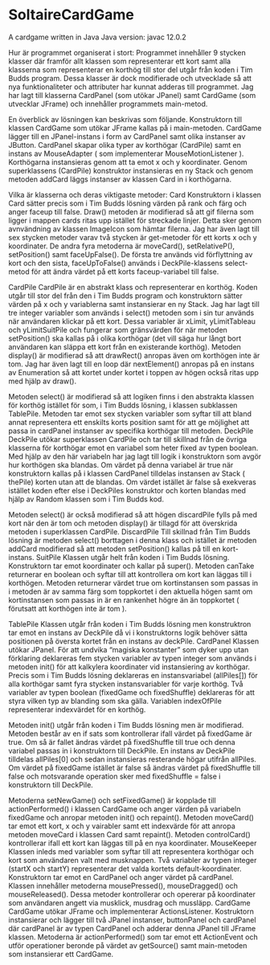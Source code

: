 # SoltaireCardGame
A cardgame written in Java
Java version: javac 12.0.2 

Hur är programmet organiserat i stort:
Programmet innehåller 9 stycken klasser där framför allt klassen som representerar ett kort samt alla klasserna som representerar en korthög till stor del utgår från koden i Tim Budds program. Dessa klasser är dock modifierade och utvecklade så att nya funktionaliteter och attributer har kunnat adderas till programmet. Jag har lagt till klasserna CardPanel (som utökar JPanel) samt CardGame (som utvecklar JFrame) och innehåller programmets main-metod. 

En överblick av lösningen kan beskrivas som följande. Konstruktorn till klassen CardGame som utökar JFrame kallas på i main-metoden. CardGame lägger till en JPanel-instans i form av CardPanel samt olika instanser av JButton. CardPanel skapar olika typer av korthögar (CardPile) samt en instans av MouseAdapter ( som implementerar MouseMotionListener ). Korthögarna instansieras genom att ta emot x och y koordinater. Genom superklassens (CardPile) konstruktor instansieras en ny Stack och genom metoden addCard läggs instanser av klassen Card in i korthögarna. 

Vilka är klasserna och deras viktigaste metoder:
Card
Konstruktorn i klassen Card sätter precis som i Tim Budds lösning värden på rank och färg och anger faceup till false. Draw() metoden är modifierad så att gif filerna som ligger i mappen cards ritas upp istället för streckade linjer. Detta sker genom avnvändning av klassen ImageIcon som hämtar filerna. Jag har även lagt till sex stycken metoder varav två stycken är get-metoder för ett korts x och y koordinater. De andra fyra metoderna är moveCard(), setRelativeP(), setPosition() samt faceUpFalse(). De första tre används vid förflyttning av kort och den sista, faceUpToFalse() används i DeckPile-klassens select-metod för att ändra värdet på ett korts faceup-variabel till false. 

CardPile
CardPile är en abstrakt klass och representerar en korthög. Koden utgår till stor del från den i Tim Budds program och konstruktorn sätter värden på x och y variablerna samt instansierar en ny Stack. Jag har lagt till tre integer variabler som används i select() metoden som i sin tur används när användaren klickar på ett kort. Dessa variabler är xLimit, yLimitTableau och yLimitSuitPile och fungerar som gränsvärden för när metoden setPosition() ska kallas på i olika korthögar (det vill säga hur långt bort användaren kan släppa ett kort från en existerande korthög). Metoden display() är modifierad så att drawRect() anropas även om korthögen inte är tom. Jag har även lagt till en loop där nextElement() anropas på en instans av Enumeration så att kortet under kortet i toppen av högen också ritas upp med hjälp av draw().

Metoden select() är modifierad så att logiken finns i den abstrakta klassen för korthög istället för som, i Tim Budds lösning, i klassen subklassen TablePile. Metoden tar emot sex stycken variabler som syftar till att bland annat representera ett enskilts korts position samt för att ge möjlighet att passa in cardPanel instanser av specifika korthögar till metoden. 
DeckPile
DeckPile utökar superklassen CardPile och tar till skillnad från de övriga klasserna för korthögar emot en variabel som heter fixed av typen boolean. Med hjälp av den här variabeln har jag lagt till logik i konstruktorn som avgör hur korthögen ska blandas. Om värdet på denna variabel är true när konstruktorn kallas på i klassen CardPanel tilldelas instansen av Stack ( thePile)  korten utan att de blandas. Om värdet istället är false så exekveras istället koden efter else i DeckPiles konstruktor och korten blandas med hjälp av Random klassen som i Tim Budds kod. 

Metoden select() är också modifierad så att högen discardPile fylls på med kort när den är tom och metoden display() är tillagd för att överskrida metoden i superklassen CardPile. 
DiscardPile
Till skillnad från Tim Budds lösning är metoden select() borttagen i denna klass och istället är metoden addCard modifierad så att metoden setPosition() kallas på till en kort-instans.
SuitPile
Klassen utgår helt från koden i Tim Budds lösning. Konstruktorn tar emot koordinater och kallar på super(). Metoden canTake returnerar en boolean och syftar till att kontrollera om kort kan läggas till i korthögen. Metoden returnerar värdet true om kortinstansen som passas in i metoden är av samma färg som toppkortet i den aktuella högen samt om kortinstansen som passas in är en rankenhet högre än än toppkortet ( förutsatt att korthögen inte är tom ).

TablePile
Klassen utgår från koden i Tim Budds lösning men konstruktron tar emot en instans av DeckPile då vi i konstruktorns logik behöver sätta positionen på översta kortet från en instans av deckPile.
CardPanel
Klassen utökar JPanel. För att undvika “magiska konstanter” som dyker upp utan förklaring deklareras fem stycken variabler av typen integer som används i metoden init() för att kalkylera koordinater vid instansiering av korthögar. Precis som i Tim Budds lösning deklareras en instansvariabel (allPiles[]) för alla korthögar samt fyra stycken instansvariabler för varje korthög. Två variabler av typen boolean (fixedGame och fixedShuffle) deklareras för att styra vilken typ av blanding som ska gälla. Variablen indexOfPile representerar indexvärdet för en korthög.

Metoden init() utgår från koden i Tim Budds lösning men är modifierad. Metoden består av en if sats som kontrollerar ifall värdet på fixedGame är true. Om så är fallet ändras värdet på fixedShuffle till true och denna variabel passas in i konstruktorn till DeckPile. En instans av DeckPile tilldelas allPiles[0] och sedan instansieras resterande högar utifrån allPiles. 
Om värdet på fixedGame istället är false så ändras värdet på fixedShuffle till false och motsvarande operation sker med fixedShuffle = false i konstruktorn till DeckPile.

Metoderna setNewGame() och setFixedGame() är kopplade till actionPerformed() i klassen CardGame och anger värden på variabeln fixedGame och anropar metoden init() och repaint(). Metoden moveCard() tar emot ett kort, x och y vairabler samt ett indexvärde för att anropa metoden moveCard i klassen Card samt repaint(). Metoden controlCard() kontrollerar ifall ett kort kan läggas till på en nya koordinater. 
MouseKeeper
Klassen inleds med variabler som syftar till att representera korthögar och kort som användaren valt med musknappen. Två variabler av typen integer (startX och startY) representerar det valda kortets default-koordinater. Konstruktorn tar emot en CardPanel och anger värdet på cardPanel. Klassen innehåller metoderna mousePressed(), mouseDragged() och mouseReleased(). Dessa metoder kontrollerar och opererar på koordinater som användaren angett via musklick, musdrag och mussläpp.
CardGame
CardGame utökar JFrame och implementerar ActionsListener. Kostruktorn instansierar och lägger till två JPanel instanser,  buttonPanel och cardPanel där cardPanel är av typen CardPanel och adderar denna JPanel till JFrame klassen. Metoderna är actionPerformed() som tar emot ett ActionEvent och utför operationer beronde på värdet av getSource() samt main-metoden som instansierar ett CardGame.

